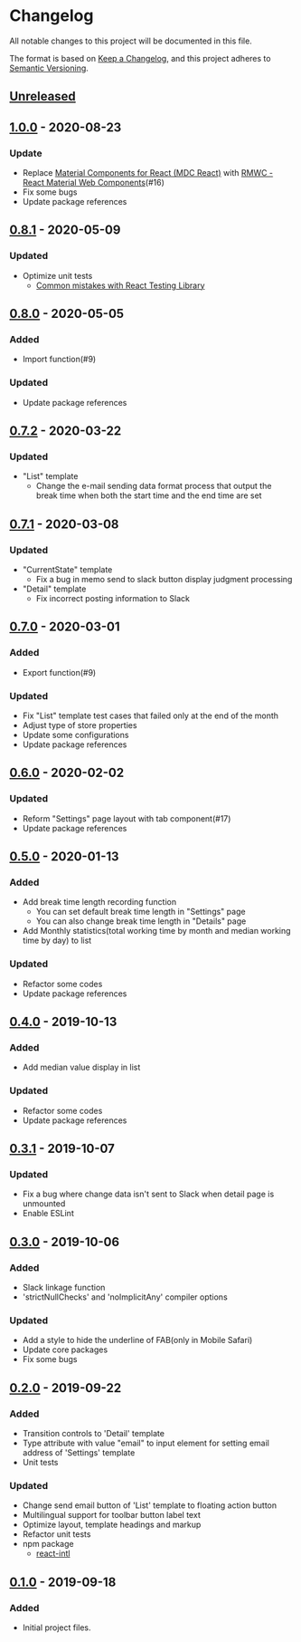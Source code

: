 # Changelog

All notable changes to this project will be documented in this file.

The format is based on [Keep a Changelog](https://keepachangelog.com/en/1.0.0/),
and this project adheres to [Semantic Versioning](https://semver.org/spec/v2.0.0.html).

## [Unreleased]

## [1.0.0] - 2020-08-23

### Update

- Replace [Material Components for React (MDC React)](https://github.com/material-components/material-components-web-react) with [RMWC - React Material Web Components](https://rmwc.io/)(#16)
- Fix some bugs
- Update package references

## [0.8.1] - 2020-05-09

### Updated

- Optimize unit tests
  - [Common mistakes with React Testing Library](https://kentcdodds.com/blog/common-mistakes-with-react-testing-library)

## [0.8.0] - 2020-05-05

### Added

- Import function(#9)

### Updated

- Update package references

## [0.7.2] - 2020-03-22

### Updated

- "List" template
  - Change the e-mail sending data format process that output the break time when both the start time and the end time are set

## [0.7.1] - 2020-03-08

### Updated

- "CurrentState" template
  - Fix a bug in memo send to slack button display judgment processing
- "Detail" template
  - Fix incorrect posting information to Slack

## [0.7.0] - 2020-03-01

### Added

- Export function(#9)

### Updated

- Fix "List" template test cases that failed only at the end of the month
- Adjust type of store properties
- Update some configurations
- Update package references

## [0.6.0] - 2020-02-02

### Updated

- Reform "Settings" page layout with tab component(#17)
- Update package references

## [0.5.0] - 2020-01-13

### Added

- Add break time length recording function
  - You can set default break time length in "Settings" page
  - You can also change break time length in "Details" page
- Add Monthly statistics(total working time by month and median working time by day) to list

### Updated

- Refactor some codes
- Update package references

## [0.4.0] - 2019-10-13

### Added

- Add median value display in list

### Updated

- Refactor some codes
- Update package references

## [0.3.1] - 2019-10-07

### Updated

- Fix a bug where change data isn't sent to Slack when detail page is unmounted
- Enable ESLint

## [0.3.0] - 2019-10-06

### Added

- Slack linkage function
- 'strictNullChecks' and 'noImplicitAny' compiler options

### Updated

- Add a style to hide the underline of FAB(only in Mobile Safari)
- Update core packages
- Fix some bugs

## [0.2.0] - 2019-09-22

### Added

- Transition controls to 'Detail' template
- Type attribute with value "email" to input element for setting email address of 'Settings' template
- Unit tests

### Updated

- Change send email button of 'List' template to floating action button
- Multilingual support for toolbar button label text
- Optimize layout, template headings and markup
- Refactor unit tests
- npm package
  - [react-intl](https://github.com/formatjs/react-intl)

## [0.1.0] - 2019-09-18

### Added

- Initial project files.

[unreleased]: https://github.com/DBC-Works/working-time-around/compare/v1.0.0...HEAD
[1.0.0]: https://github.com/DBC-Works/working-time-around/releases/tag/v1.0.0
[0.8.1]: https://github.com/DBC-Works/working-time-around/releases/tag/v0.8.1
[0.8.0]: https://github.com/DBC-Works/working-time-around/releases/tag/v0.8.0
[0.7.2]: https://github.com/DBC-Works/working-time-around/releases/tag/v0.7.2
[0.7.1]: https://github.com/DBC-Works/working-time-around/releases/tag/v0.7.1
[0.7.0]: https://github.com/DBC-Works/working-time-around/releases/tag/v0.7.0
[0.6.0]: https://github.com/DBC-Works/working-time-around/releases/tag/v0.6.0
[0.5.0]: https://github.com/DBC-Works/working-time-around/releases/tag/v0.5.0
[0.4.0]: https://github.com/DBC-Works/working-time-around/releases/tag/v0.4.0
[0.3.1]: https://github.com/DBC-Works/working-time-around/releases/tag/v0.3.1
[0.3.0]: https://github.com/DBC-Works/working-time-around/releases/tag/v0.3.0
[0.2.0]: https://github.com/DBC-Works/working-time-around/releases/tag/v0.2.0
[0.1.0]: https://github.com/DBC-Works/working-time-around/releases/tag/v0.1.0
